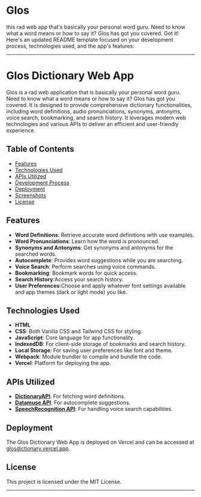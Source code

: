 # Glos
this rad web app that's basically your personal word guru. Need to know what a word means or how to say it? Glos has got you covered.
Got it! Here's an updated README template focused on your development process, technologies used, and the app's features:

---

# Glos Dictionary Web App

Glos is a rad web application that is basically your personal word guru. Need to know what a word means or how to say it? Glos has got you covered. It is designed to provide comprehensive dictionary functionalities, including word definitions, audio pronunciations, synonyms, antonyms, voice search, bookmarking, and search history. It leverages modern web technologies and various APIs to deliver an efficient and user-friendly experience.

## Table of Contents
- [Features](#features)
- [Technologies Used](#technologies-used)
- [APIs Utilized](#apis-utilized)
- [Development Process](#development-process)
- [Deployment](#deployment)
- [Screenshots](#screenshots)
- [License](#license)

## Features
- **Word Definitions**: Retrieve accurate word definitions with use examples.
- **Word Pronunciations**: Learn how the word is pronounced.
- **Synonyms and Antonyms**: Get synonyms and antonyms for the searched words.
- **Autocomplete**: Provides word suggestions while you are searching.
- **Voice Search**: Perform searches using voice commands.
- **Bookmarking**: Bookmark words for quick access.
- **Search History**:Access your search history.
- **User Preferences**:Choose and apply whatever font settings available and app themes (dark or light mode) you like.

## Technologies Used
- **HTML**
- **CSS**: Both Vanilla CSS and Tailwind CSS for styling.
- **JavaScript**: Core language for app functionality.
- **IndexedDB**: For client-side storage of bookmarks and search history.
- **Local Storage**: For saving user preferences like font and theme.
- **Webpack**: Module bundler to compile and bundle the code.
- **Vercel**: Platform for deploying the app.

## APIs Utilized
- **[DictionaryAPI](https://dictionaryapi.dev/)**: For fetching word definitions.
- **[Datamuse API](https://www.datamuse.com/api/)**: For autocomplete suggestions.
- **[SpeechRecognition API](https://developer.mozilla.org/en-US/docs/Web/API/SpeechRecognition)**: For handling voice search capabilities.


## Deployment
The Glos Dictionary Web App is deployed on Vercel and can be accessed at [glosdictionary.vercel.app](https://glosdictionary.vercel.app).

## License
This project is licensed under the MIT License.

---
